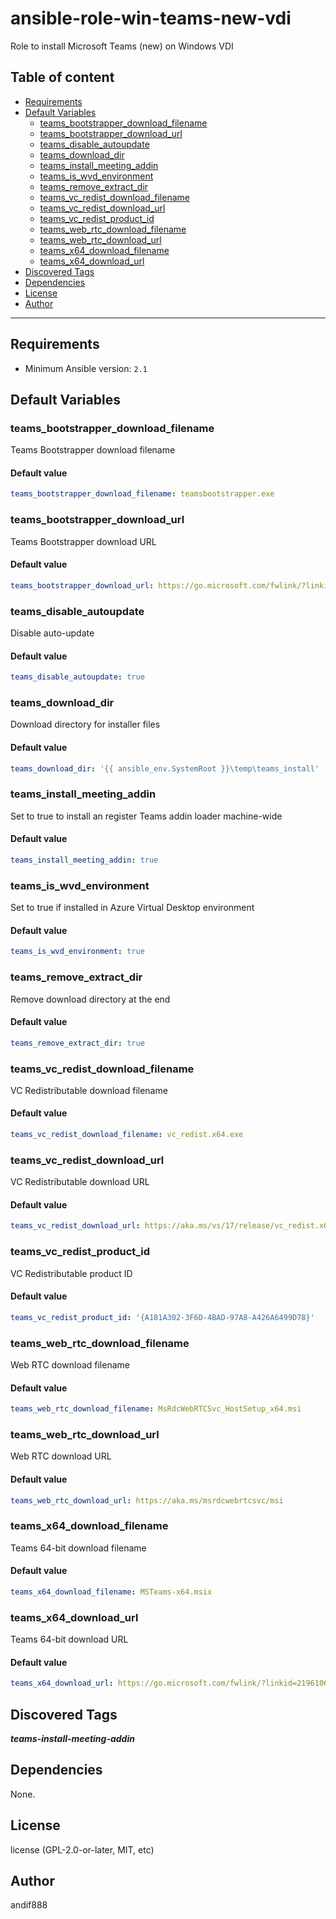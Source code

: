 # ansible-role-win-teams-new-vdi

Role to install Microsoft Teams (new) on Windows VDI

## Table of content

- [Requirements](#requirements)
- [Default Variables](#default-variables)
  - [teams_bootstrapper_download_filename](#teams_bootstrapper_download_filename)
  - [teams_bootstrapper_download_url](#teams_bootstrapper_download_url)
  - [teams_disable_autoupdate](#teams_disable_autoupdate)
  - [teams_download_dir](#teams_download_dir)
  - [teams_install_meeting_addin](#teams_install_meeting_addin)
  - [teams_is_wvd_environment](#teams_is_wvd_environment)
  - [teams_remove_extract_dir](#teams_remove_extract_dir)
  - [teams_vc_redist_download_filename](#teams_vc_redist_download_filename)
  - [teams_vc_redist_download_url](#teams_vc_redist_download_url)
  - [teams_vc_redist_product_id](#teams_vc_redist_product_id)
  - [teams_web_rtc_download_filename](#teams_web_rtc_download_filename)
  - [teams_web_rtc_download_url](#teams_web_rtc_download_url)
  - [teams_x64_download_filename](#teams_x64_download_filename)
  - [teams_x64_download_url](#teams_x64_download_url)
- [Discovered Tags](#discovered-tags)
- [Dependencies](#dependencies)
- [License](#license)
- [Author](#author)

---

## Requirements

- Minimum Ansible version: `2.1`


## Default Variables

### teams_bootstrapper_download_filename

Teams Bootstrapper download filename

#### Default value

```YAML
teams_bootstrapper_download_filename: teamsbootstrapper.exe
```

### teams_bootstrapper_download_url

Teams Bootstrapper download URL

#### Default value

```YAML
teams_bootstrapper_download_url: https://go.microsoft.com/fwlink/?linkid=2243204&clcid=0x409
```

### teams_disable_autoupdate

Disable auto-update

#### Default value

```YAML
teams_disable_autoupdate: true
```

### teams_download_dir

Download directory for installer files

#### Default value

```YAML
teams_download_dir: '{{ ansible_env.SystemRoot }}\temp\teams_install'
```

### teams_install_meeting_addin

Set to true to install an register Teams addin loader machine-wide

#### Default value

```YAML
teams_install_meeting_addin: true
```

### teams_is_wvd_environment

Set to true if installed in Azure Virtual Desktop environment

#### Default value

```YAML
teams_is_wvd_environment: true
```

### teams_remove_extract_dir

Remove download directory at the end

#### Default value

```YAML
teams_remove_extract_dir: true
```

### teams_vc_redist_download_filename

VC Redistributable download filename

#### Default value

```YAML
teams_vc_redist_download_filename: vc_redist.x64.exe
```

### teams_vc_redist_download_url

VC Redistributable download URL

#### Default value

```YAML
teams_vc_redist_download_url: https://aka.ms/vs/17/release/vc_redist.x64.exe
```

### teams_vc_redist_product_id

VC Redistributable product ID

#### Default value

```YAML
teams_vc_redist_product_id: '{A181A302-3F6D-4BAD-97A8-A426A6499D78}'
```

### teams_web_rtc_download_filename

Web RTC download filename

#### Default value

```YAML
teams_web_rtc_download_filename: MsRdcWebRTCSvc_HostSetup_x64.msi
```

### teams_web_rtc_download_url

Web RTC download URL

#### Default value

```YAML
teams_web_rtc_download_url: https://aka.ms/msrdcwebrtcsvc/msi
```

### teams_x64_download_filename

Teams 64-bit download filename

#### Default value

```YAML
teams_x64_download_filename: MSTeams-x64.msix
```

### teams_x64_download_url

Teams 64-bit download URL

#### Default value

```YAML
teams_x64_download_url: https://go.microsoft.com/fwlink/?linkid=2196106
```

## Discovered Tags

**_teams-install-meeting-addin_**


## Dependencies

None.

## License

license (GPL-2.0-or-later, MIT, etc)

## Author

andif888
